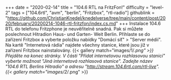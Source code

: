 +++
date = "2020-02-14"
title = "104.6 RTL na FritzFon!"
difficulty = "level-2"
tags = ["104.6rtl", "avm", "berlin", "Fritzbox", "rtl-radio"]
githublink = "https://github.com/ChristianKnedel/knedelverse/tree/main/content/post/2020/february/20200214-1046-rtl-fritzfon/index.cs.md"
+++
Instalace 104.6 RTL do telefonu Fritzphone je neuvěřitelně snadná. Pak si můžete poslechnout Hitradion Haus- und Garten- Weit Berlin. Přihlaste se do zařízení Fritzbox a vyberte položku nabídky "Domácí síť" > "Server médií". Na kartě "Internetová rádia" najdete všechny stanice, které jsou již v zařízení Fritzbox nainstalovány.
{{< gallery match="images/1/*.png" >}}
Přejděte na konec stránky. V části "Přidat internetovou rozhlasovou stanici" vyberte možnost "Jiná internetová rozhlasová stanice". Zadejte název "104.6 RTL Berlins Hitradio" a adresu "http://stream.104.6rtl.com/rtl-live".
{{< gallery match="images/2/*.png" >}}

